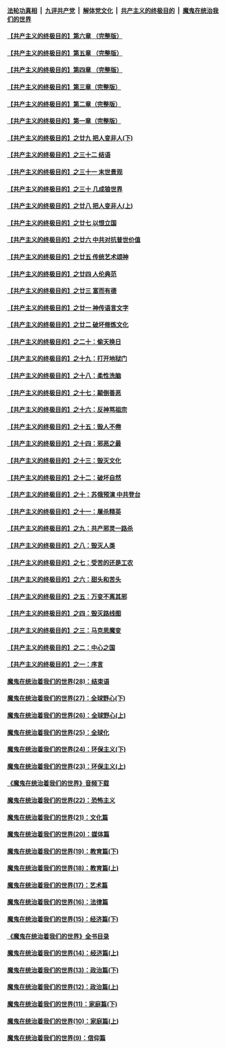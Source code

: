 

####  [法轮功真相](../../../../basic/blob/master/README.md?t=06021801) &nbsp;|&nbsp; [九评共产党](../../../../9ping.md/blob/master/README.md?t=06021801) &nbsp;|&nbsp; [解体党文化](../../../../jtdwh.md/blob/master/README.md?t=06021801)  &nbsp;|&nbsp; [共产主义的终极目的](../../../../gczydzjmd.md/blob/master/README.md?t=06021801) &nbsp;|&nbsp; [魔鬼在统治我们的世界](../../../../mgztzwmdsj.md/blob/master/README.md?t=06021801) 

#### [【共产主义的终极目的】第六章 （完整版）](../pages/nsc422/n11428913.md?t=06021801) 

#### [【共产主义的终极目的】第五章 （完整版）](../pages/nsc422/n11428912.md?t=06021801) 

#### [【共产主义的终极目的】第四章 （完整版）](../pages/nsc422/n11428907.md?t=06021801) 

#### [【共产主义的终极目的】第三章（完整版）](../pages/nsc422/n11428848.md?t=06021801) 

#### [【共产主义的终极目的】第二章（完整版）](../pages/nsc422/n11428831.md?t=06021801) 

#### [【共产主义的终极目的】第一章（完整版）](../pages/nsc422/n11417651.md?t=06021801) 

#### [【共产主义的终极目的】之廿九 把人变非人(下)](../pages/nsc422/n11344140.md?t=06021801) 

#### [【共产主义的终极目的】之三十二 结语](../pages/nsc422/n11360535.md?t=06021801) 

#### [【共产主义的终极目的】之三十一 末世景观](../pages/nsc422/n11351129.md?t=06021801) 

#### [【共产主义的终极目的】之三十 几成狼世界](../pages/nsc422/n11348280.md?t=06021801) 

#### [【共产主义的终极目的】之廿八 把人变非人(上)](../pages/nsc422/n11340492.md?t=06021801) 

#### [【共产主义的终极目的】之廿七 以恨立国](../pages/nsc422/n11336944.md?t=06021801) 

#### [【共产主义的终极目的】之廿六 中共对抗普世价值](../pages/nsc422/n11324785.md?t=06021801) 

#### [【共产主义的终极目的】之廿五 传统艺术颂神](../pages/nsc422/n11296396.md?t=06021801) 

#### [【共产主义的终极目的】之廿四 人伦典范](../pages/nsc422/n11296397.md?t=06021801) 

#### [【共产主义的终极目的】之廿三 富而有德](../pages/nsc422/n11283598.md?t=06021801) 

#### [【共产主义的终极目的】之廿一 神传语言文字](../pages/nsc422/n11263265.md?t=06021801) 

#### [【共产主义的终极目的】之廿二 破坏修炼文化](../pages/nsc422/n11245728.md?t=06021801) 

#### [【共产主义的终极目的】之二十：偷天换日](../pages/nsc422/n11238846.md?t=06021801) 

#### [【共产主义的终极目的】之十九：打开地狱门](../pages/nsc422/n11206376.md?t=06021801) 

#### [【共产主义的终极目的】之十八：柔性洗脑](../pages/nsc422/n11199994.md?t=06021801) 

#### [【共产主义的终极目的】之十七：颠倒善恶](../pages/nsc422/n11179782.md?t=06021801) 

#### [【共产主义的终极目的】之十六：反神骂祖宗](../pages/nsc422/n11166798.md?t=06021801) 

#### [【共产主义的终极目的】之十五：毁人不倦](../pages/nsc422/n11166792.md?t=06021801) 

#### [【共产主义的终极目的】之十四：邪恶之最](../pages/nsc422/n11150249.md?t=06021801) 

#### [【共产主义的终极目的】之十三：毁灭文化](../pages/nsc422/n11135227.md?t=06021801) 

#### [【共产主义的终极目的】之十二：破坏自然](../pages/nsc422/n11135214.md?t=06021801) 

#### [【共产主义的终极目的】之十：苏俄预演 中共登台](../pages/nsc422/n11118424.md?t=06021801) 

#### [【共产主义的终极目的】之十一：屠杀精英](../pages/nsc422/n11118442.md?t=06021801) 

#### [【共产主义的终极目的】之九：共产邪灵一路杀](../pages/nsc422/n11114139.md?t=06021801) 

#### [【共产主义的终极目的】之八：毁灭人类](../pages/nsc422/n11108503.md?t=06021801) 

#### [【共产主义的终极目的】之七：受苦的还是工农](../pages/nsc422/n11101809.md?t=06021801) 

#### [【共产主义的终极目的】之六：甜头和苦头](../pages/nsc422/n11096971.md?t=06021801) 

#### [【共产主义的终极目的】之五：万变不离其邪](../pages/nsc422/n11091285.md?t=06021801) 

#### [【共产主义的终极目的】之四：毁灭路线图](../pages/nsc422/n11086284.md?t=06021801) 

#### [【共产主义的终极目的】之三：马克思魔变](../pages/nsc422/n11061941.md?t=06021801) 

#### [【共产主义的终极目的】之二：中心之国](../pages/nsc422/n11047728.md?t=06021801) 

#### [【共产主义的终极目的】之一：序言](../pages/nsc422/n11086077.md?t=06021801) 

#### [魔鬼在统治着我们的世界(28)：结束语](../pages/nsc422/n10936246.md?t=06021801) 

#### [魔鬼在统治着我们的世界(27)：全球野心(下)](../pages/nsc422/n10928319.md?t=06021801) 

#### [魔鬼在统治着我们的世界(26)：全球野心(上)](../pages/nsc422/n10900318.md?t=06021801) 

#### [魔鬼在统治着我们的世界(25)：全球化](../pages/nsc422/n10788205.md?t=06021801) 

#### [魔鬼在统治着我们的世界(24)：环保主义(下)](../pages/nsc422/n10695307.md?t=06021801) 

#### [魔鬼在统治着我们的世界(23)：环保主义(上)](../pages/nsc422/n10688613.md?t=06021801) 

#### [《魔鬼在统治着我们的世界》音频下载](../pages/nsc422/n10635553.md?t=06021801) 

#### [魔鬼在统治着我们的世界(22)：恐怖主义](../pages/nsc422/n10614727.md?t=06021801) 

#### [魔鬼在统治着我们的世界(21)：文化篇](../pages/nsc422/n10597706.md?t=06021801) 

#### [魔鬼在统治着我们的世界(20)：媒体篇](../pages/nsc422/n10586579.md?t=06021801) 

#### [魔鬼在统治着我们的世界(19)：教育篇(下)](../pages/nsc422/n10564808.md?t=06021801) 

#### [魔鬼在统治着我们的世界(18)：教育篇(上)](../pages/nsc422/n10526970.md?t=06021801) 

#### [魔鬼在统治着我们的世界(17)：艺术篇](../pages/nsc422/n10499093.md?t=06021801) 

#### [魔鬼在统治着我们的世界(16)：法律篇](../pages/nsc422/n10485969.md?t=06021801) 

#### [魔鬼在统治着我们的世界(15)：经济篇(下)](../pages/nsc422/n10469975.md?t=06021801) 

#### [《魔鬼在统治着我们的世界》全书目录](../pages/nsc422/n10464261.md?t=06021801) 

#### [魔鬼在统治着我们的世界(14)：经济篇(上)](../pages/nsc422/n10457370.md?t=06021801) 

#### [魔鬼在统治着我们的世界(13)：政治篇(下)](../pages/nsc422/n10448270.md?t=06021801) 

#### [魔鬼在统治着我们的世界(12)：政治篇(上)](../pages/nsc422/n10444576.md?t=06021801) 

#### [魔鬼在统治着我们的世界(11)：家庭篇(下)](../pages/nsc422/n10440961.md?t=06021801) 

#### [魔鬼在统治着我们的世界(10)：家庭篇(上)](../pages/nsc422/n10435448.md?t=06021801) 

#### [魔鬼在统治着我们的世界(9)：信仰篇](../pages/nsc422/n10432159.md?t=06021801) 

